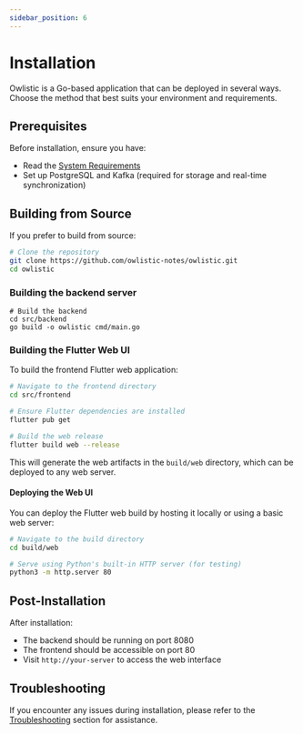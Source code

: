 ```yaml
---
sidebar_position: 6
---
```


# Installation

Owlistic is a Go-based application that can be deployed in several ways. Choose the method that best suits your environment and requirements.

## Prerequisites

Before installation, ensure you have:

- Read the [System Requirements](system-requirements.md)
- Set up PostgreSQL and Kafka (required for storage and real-time synchronization)

## Building from Source

If you prefer to build from source:

```bash
# Clone the repository
git clone https://github.com/owlistic-notes/owlistic.git
cd owlistic
```

### Building the backend server

```
# Build the backend
cd src/backend
go build -o owlistic cmd/main.go
```

### Building the Flutter Web UI

To build the frontend Flutter web application:

```bash
# Navigate to the frontend directory
cd src/frontend

# Ensure Flutter dependencies are installed
flutter pub get

# Build the web release
flutter build web --release
```

This will generate the web artifacts in the `build/web` directory, which can be deployed to any web server.

#### Deploying the Web UI

You can deploy the Flutter web build by hosting it locally or using a basic web server:

```bash
# Navigate to the build directory
cd build/web

# Serve using Python's built-in HTTP server (for testing)
python3 -m http.server 80
```

## Post-Installation

After installation:
- The backend should be running on port 8080
- The frontend should be accessible on port 80
- Visit `http://your-server` to access the web interface

## Troubleshooting

If you encounter any issues during installation, please refer to the [Troubleshooting](../troubleshooting/common-issues.md) section for assistance.

